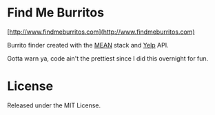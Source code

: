 # Find Me Burritos

[http://www.findmeburritos.com](http://www.findmeburritos.com)

Burrito finder created with the [MEAN](http://mean.io/) stack and [Yelp](yelp.com) API.

Gotta warn ya, code ain't the prettiest since I did this overnight for fun.

# License

Released under the MIT License.
